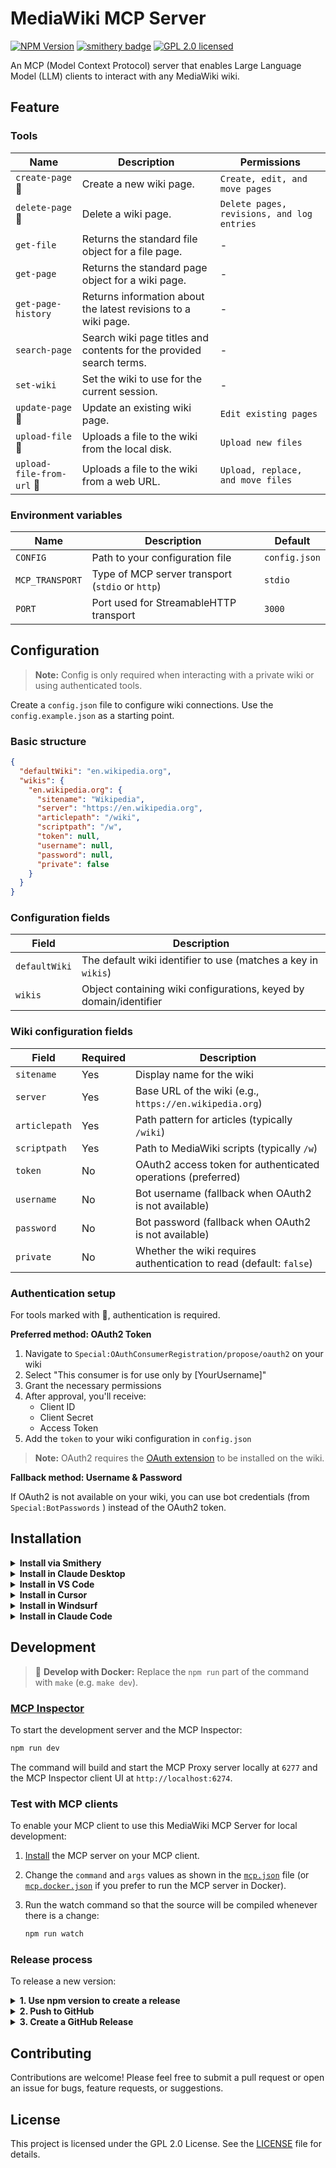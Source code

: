 # MediaWiki MCP Server
[![NPM Version](https://img.shields.io/npm/v/%40professional-wiki%2Fmediawiki-mcp-server?color=red)](https://www.npmjs.com/package/@professional-wiki/mediawiki-mcp-server) [![smithery badge](https://smithery.ai/badge/@ProfessionalWiki/mediawiki-mcp-server)](https://smithery.ai/server/@ProfessionalWiki/mediawiki-mcp-server) [![GPL 2.0 licensed](https://img.shields.io/npm/l/%40professional-wiki%2Fmediawiki-mcp-server)](./LICENSE)

An MCP (Model Context Protocol) server that enables Large Language Model (LLM) clients to interact with any MediaWiki wiki.

## Feature

### Tools

| Name | Description | Permissions |
|---|---|---|
| `create-page` 🔐 | Create a new wiki page. | `Create, edit, and move pages` |
| `delete-page` 🔐 | Delete a wiki page. | `Delete pages, revisions, and log entries` |
| `get-file` | Returns the standard file object for a file page. | - |
| `get-page` | Returns the standard page object for a wiki page. | - |
| `get-page-history` | Returns information about the latest revisions to a wiki page. | - |
| `search-page` | Search wiki page titles and contents for the provided search terms. | - |
| `set-wiki` | Set the wiki to use for the current session. | - |
| `update-page` 🔐 | Update an existing wiki page. | `Edit existing pages` |
| `upload-file` 🔐 | Uploads a file to the wiki from the local disk. | `Upload new files` |
| `upload-file-from-url` 🔐 | Uploads a file to the wiki from a web URL. | `Upload, replace, and move files` |

### Environment variables
| Name | Description | Default |
|---|---|---|
| `CONFIG` | Path to your configuration file | `config.json` |
| `MCP_TRANSPORT` | Type of MCP server transport (`stdio` or `http`) | `stdio` |
| `PORT` | Port used for StreamableHTTP transport | `3000` |

## Configuration

> **Note:** Config is only required when interacting with a private wiki or using authenticated tools.

Create a `config.json` file to configure wiki connections. Use the `config.example.json` as a starting point.

### Basic structure

```json
{
  "defaultWiki": "en.wikipedia.org",
  "wikis": {
    "en.wikipedia.org": {
      "sitename": "Wikipedia",
      "server": "https://en.wikipedia.org",
      "articlepath": "/wiki",
      "scriptpath": "/w",
      "token": null,
      "username": null,
      "password": null,
      "private": false
    }
  }
}
```

### Configuration fields

| Field | Description |
|---|---|
| `defaultWiki` | The default wiki identifier to use (matches a key in `wikis`) |
| `wikis` | Object containing wiki configurations, keyed by domain/identifier |

### Wiki configuration fields

| Field | Required | Description |
|---|---|---|
| `sitename` | Yes | Display name for the wiki |
| `server` | Yes | Base URL of the wiki (e.g., `https://en.wikipedia.org`) |
| `articlepath` | Yes | Path pattern for articles (typically `/wiki`) |
| `scriptpath` | Yes | Path to MediaWiki scripts (typically `/w`) |
| `token` | No | OAuth2 access token for authenticated operations (preferred) |
| `username` | No | Bot username (fallback when OAuth2 is not available) |
| `password` | No | Bot password (fallback when OAuth2 is not available) |
| `private` | No | Whether the wiki requires authentication to read (default: `false`) |

### Authentication setup

For tools marked with 🔐, authentication is required.

**Preferred method: OAuth2 Token**

1. Navigate to `Special:OAuthConsumerRegistration/propose/oauth2` on your wiki
2. Select "This consumer is for use only by [YourUsername]"
3. Grant the necessary permissions
4. After approval, you'll receive:
   - Client ID
   - Client Secret
   - Access Token
5. Add the `token` to your wiki configuration in `config.json`

> **Note:** OAuth2 requires the [OAuth extension](https://www.mediawiki.org/wiki/Special:MyLanguage/Extension:OAuth) to be installed on the wiki.

**Fallback method: Username & Password**

If OAuth2 is not available on your wiki, you can use bot credentials (from `Special:BotPasswords` ) instead of the OAuth2 token.

## Installation

<details><summary><b>Install via Smithery</b></summary>

To install MediaWiki MCP Server for Claude Desktop automatically via [Smithery](https://smithery.ai/server/@ProfessionalWiki/mediawiki-mcp-server):

```bash
npx -y @smithery/cli install @ProfessionalWiki/mediawiki-mcp-server --client claude
```
</details>

<details>
<summary><b>Install in Claude Desktop</b></summary>

Follow the [guide](https://modelcontextprotocol.io/quickstart/user), use following configuration:

```json
{
  "mcpServers": {
    "mediawiki-mcp-server": {
      "command": "npx",
      "args": [
        "@professional-wiki/mediawiki-mcp-server@latest"
      ],
      "env": {
        "CONFIG": "path/to/config.json"
      }
    }
  }
}
```
</details>

<details><summary><b>Install in VS Code</b></summary>

[![Install in VS Code](https://img.shields.io/badge/Add%20to-VS%20Code-blue?style=for-the-badge&labelColor=%230e1116&color=%234076b5)](https://insiders.vscode.dev/redirect?url=vscode%3Amcp%2Finstall%3F%257B%2522name%2522%253A%2522mediawiki-mcp-server%2522%252C%2522command%2522%253A%2522npx%2522%252C%2522args%2522%253A%255B%2522%2540professional-wiki%252Fmediawiki-mcp-server%2540latest%2522%255D%257D)
[![Install in VS Code Insiders](https://img.shields.io/badge/Add%20to-VS%20Code%20Insiders-blue?style=for-the-badge&labelColor=%230e1116&color=%234f967e)](https://insiders.vscode.dev/redirect?url=vscode-insiders%3Amcp%2Finstall%3F%257B%2522name%2522%253A%2522mediawiki-mcp-server%2522%252C%2522command%2522%253A%2522npx%2522%252C%2522args%2522%253A%255B%2522%2540professional-wiki%252Fmediawiki-mcp-server%2540latest%2522%255D%257D)

```bash
code --add-mcp '{"name":"mediawiki-mcp-server","command":"npx","args":["@professional-wiki/mediawiki-mcp-server@latest"]}'
```
</details>

<details>
<summary><b>Install in Cursor</b></summary>

[![Install in Cursor](https://cursor.com/deeplink/mcp-install-dark.svg)](https://cursor.com/install-mcp?name=mediawiki-mcp-server&config=eyJjb21tYW5kIjoibnB4IEBwcm9mZXNzaW9uYWwtd2lraS9tZWRpYXdpa2ktbWNwLXNlcnZlckBsYXRlc3QifQ%3D%3D)

Go to `Cursor Settings` -> `MCP` -> `Add new MCP Server`. Name to your liking, use `command` type with the command `npx @professional-wiki/mediawiki-mcp-server`. You can also verify config or add command like arguments via clicking `Edit`.

```json
{
  "mcpServers": {
    "mediawiki-mcp-server": {
      "command": "npx",
      "args": [
        "@professional-wiki/mediawiki-mcp-server@latest"
      ],
      "env": {
        "CONFIG": "path/to/config.json"
      }
    }
  }
}
```
</details>

<details>
<summary><b>Install in Windsurf</b></summary>

Follow the [guide](https://docs.windsurf.com/windsurf/cascade/mcp), use following configuration:

```json
{
  "mcpServers": {
    "mediawiki-mcp-server": {
      "command": "npx",
      "args": [
        "@professional-wiki/mediawiki-mcp-server@latest"
      ],
      "env": {
        "CONFIG": "path/to/config.json"
      }
    }
  }
}
```
</details>

<details>
<summary><b>Install in Claude Code</b></summary>

Follow the [Claude Code MCP docs](https://docs.anthropic.com/en/docs/claude-code/mcp).

Run the below command, optionally with `-e` flags to specify environment variables.

    claude mcp add mediawiki-mcp-server npx @professional-wiki/mediawiki-mcp-server@latest

You should end up with something like the below in your `.claude.json` config:

```json
"mcpServers": {
  "mediawiki-mcp-server": {
    "type": "stdio",
    "command": "npx",
    "args": [
      "@professional-wiki/mediawiki-mcp-server@latest"
    ],
    "env": {
      "CONFIG": "path/to/config.json"
    }
  }
},
```
</details>

## Development

> 🐋 **Develop with Docker:** Replace the `npm run` part of the command with `make` (e.g. `make dev`).

### [MCP Inspector](https://github.com/modelcontextprotocol/inspector)

To start the development server and the MCP Inspector:
```sh
npm run dev
```

The command will build and start the MCP Proxy server locally at `6277` and the MCP Inspector client UI at `http://localhost:6274`.

### Test with MCP clients

To enable your MCP client to use this MediaWiki MCP Server for local development: 

1. [Install](#installation) the MCP server on your MCP client.
2. Change the `command` and `args` values as shown in the [`mcp.json`](mcp.json) file (or [`mcp.docker.json`](mcp.docker.json) if you prefer to run the MCP server in Docker).
3. Run the watch command so that the source will be compiled whenever there is a change:

	```sh
	npm run watch
	```

### Release process

To release a new version:

<details>
<summary><b>1. Use npm version to create a release</b></summary>

```sh
# For patch release (0.1.1 → 0.1.2)
npm version patch

# For minor release (0.1.1 → 0.2.0)
npm version minor

# For major release (0.1.1 → 1.0.0)
npm version major

# Or specify exact version
npm version 0.2.0
```

This command automatically:
- Updates `package.json` and `package-lock.json`
- Syncs the version in `server.json` (via the version script)
- Creates a git commit
- Creates a git tag (e.g., `v0.2.0`)
</details>

<details>
<summary><b>2. Push to GitHub</b></summary>

```sh
git push origin master --follow-tags
```
</details>

<details>
<summary><b>3. Create a GitHub Release</b></summary>

1. Go to the [Releases page](https://github.com/ProfessionalWiki/MediaWiki-MCP-Server/releases)
2. Click "Create a new release"
3. Select the tag you just pushed (e.g., `v0.2.0`)
4. Add a title and release notes
5. Click "Publish release"

The GitHub Actions workflow will automatically:
- Build and publish to [NPM](https://www.npmjs.com/package/@professional-wiki/mediawiki-mcp-server) 
- Publish to the [MCP Registry](https://registry.modelcontextprotocol.io/v0/servers?search=io.github.professionalwiki/mediawiki-mcp-server)
</details>

## Contributing

Contributions are welcome! Please feel free to submit a pull request or open an issue for bugs, feature requests, or suggestions.

## License

This project is licensed under the GPL 2.0 License. See the [LICENSE](LICENSE) file for details.
